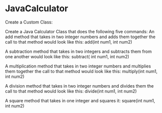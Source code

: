 # JavaCalculator
Create a Custom Class:



Create a Java Calculator Class that does the following five commands:
An add method that takes in two integer numbers and adds them together the call to that method would look like this: add(int num1, int num2)

A subtraction method that takes in two integers and subtracts them from one another would look like this: subtract( int num1, int num2)

A multiplication method that takes in two integer numbers and multiplies them together the call to that method would look like this: multiply(int num1, int num2)

A division method that takes in two integer numbers and divides them the call to that method would look like this: divide(int num1, int num2)

A square method that takes in one integer and squares it: square(int num1, int num2)
